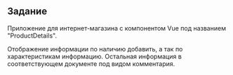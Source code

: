 ## Задание ##

Приложение для интернет-магазина с компонентом Vue под названием "ProductDetails".

Отображение информации по наличию добавить, а так по характеристикам информацию.
Остальная информация в соответствующем документе под видом комментария.